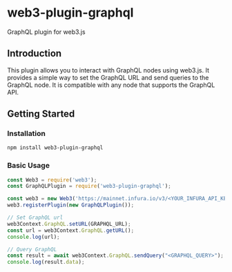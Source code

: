 # web3-plugin-graphql
GraphQL plugin for web3.js

## Introduction

This plugin allows you to interact with GraphQL nodes using web3.js. It provides a simple way to set the GraphQL URL and send queries to the GraphQL node. It is compatible with any node that supports the GraphQL API.

## Getting Started

### Installation

```bash
npm install web3-plugin-graphql
```

### Basic Usage

```javascript
const Web3 = require('web3');
const GraphQLPlugin = require('web3-plugin-graphql');

const web3 = new Web3('https://mainnet.infura.io/v3/<YOUR_INFURA_API_KEY>');
web3.registerPlugin(new GraphQLPlugin());

// Set GraphQL url
web3Context.GraphQL.setURL(GRAPHQL_URL);
const url = web3Context.GraphQL.getURL();
console.log(url);

// Query GraphQL
const result = await web3Context.GraphQL.sendQuery("<GRAPHQL_QUERY>");
console.log(result.data);
```